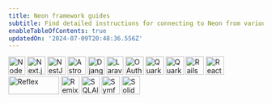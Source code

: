```yaml
---
title: Neon framework guides
subtitle: Find detailed instructions for connecting to Neon from various frameworks
enableTableOfContents: true
updatedOn: '2024-07-09T20:48:36.556Z'
---
```


<TechnologyNavigation open>

<img src="/images/technology-logos/nodejs-logo.svg" width="33" height="36" alt="Node.js" href="/docs/guides/node" title="Connect a Node.js application to Neon" />

<img src="/images/technology-logos/nextjs-logo.svg" width="36" height="36" alt="Next.js" href="/docs/guides/nextjs" title="Connect a Next.js application to Neon" />

<img src="/images/technology-logos/nestjs-logo.svg" width="36" height="36" alt="NestJS" href="/docs/guides/nestjs" title="Connect a NestJS application to Neon" />

<img src="/images/technology-logos/astro-logo.svg" width="36" height="36" alt="Astro" href="/docs/guides/astro" title="Connect an Astro site or app to Neon" />

<img src="/images/technology-logos/django-logo.svg" width="33" height="36" alt="Django" href="/docs/guides/django" title="Connect a Django application to Neon" />

<img src="/images/technology-logos/laravel-logo.svg" width="33" height="36" alt="Laravel" href="/docs/guides/laravel" title="Connect a Laravel application to Neon" />

<img src="/images/technology-logos/oauth-logo.svg" width="36" height="36" alt="OAuth" href="/docs/guides/oauth-integration" title="Integrate with Neon using OAuth" />

<img src="/images/technology-logos/quarkus-logo.svg" width="36" height="36" alt="Quarkus" href="/docs/guides/quarkus-jdbc" title="Connect Quarkus (JDBC) to Neon" />

<img src="/images/technology-logos/quarkus-logo.svg" width="36" height="36" alt="Quarkus" href="/docs/guides/quarkus-reactive" title="Connect Quarkus (Reactive) to Neon" />

<img src="/images/technology-logos/rails-logo.svg" width="36" height="36" alt="Rails" href="/docs/guides/ruby-on-rails" title="Connect a Rails application to Neon" />

<img src="/images/technology-logos/react-logo.svg" width="36" height="36" alt="React" href="/docs/guides/react" title="Connect a React application to Neon" />

<img src="/images/technology-logos/reflex-logo.svg" width="100" height="36" alt="Reflex" href="/docs/guides/reflex" title="Build Python Apps with Reflex and Neon" />

<img src="/images/technology-logos/remix-logo.svg" width="36" height="36" alt="Remix" href="/docs/guides/remix" title="Connect a Remix application to Neon" />

<img src="/images/technology-logos/sqlalchemy-logo.svg" width="36" height="36" alt="SQLAlchemy" href="/docs/guides/sqlalchemy" title="Connect an SQLAlchemy application to Neon" />

<img src="/images/technology-logos/symfony-logo.svg" width="36" height="36" alt="Symfony" href="/docs/guides/symfony" title="Connect from Symfony with Doctrine to Neon" />

<img src="/images/technology-logos/solid-logo.svg" width="36" height="36" alt="SolidStart" href="/docs/guides/solid-start" title="Connect an SolidStart site or app to Neon" />

</TechnologyNavigation>
